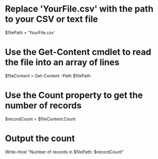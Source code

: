 # Replace 'YourFile.csv' with the path to your CSV or text file
$filePath = 'YourFile.csv'

# Use the Get-Content cmdlet to read the file into an array of lines
$fileContent = Get-Content -Path $filePath

# Use the Count property to get the number of records
$recordCount = $fileContent.Count

# Output the count
Write-Host "Number of records in $filePath: $recordCount"
